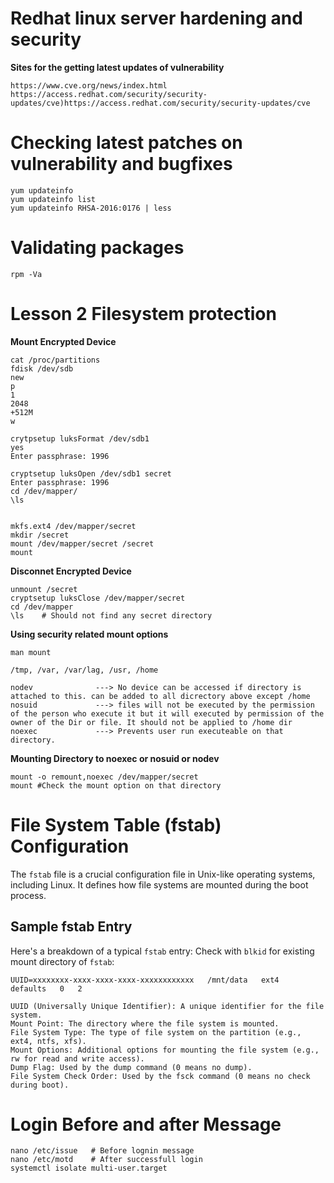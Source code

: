 # Redhat linux server hardening and security
**Sites for the getting latest updates of vulnerability**
```
https://www.cve.org/news/index.html
https://access.redhat.com/security/security-updates/cve)https://access.redhat.com/security/security-updates/cve
```
# Checking latest patches on vulnerability and bugfixes
```
yum updateinfo
yum updateinfo list
yum updateinfo RHSA-2016:0176 | less
```
# Validating packages
```
rpm -Va
```

# Lesson 2 Filesystem protection

**Mount Encrypted Device**
```
cat /proc/partitions
fdisk /dev/sdb
new
p
1
2048
+512M
w
```
```
crytpsetup luksFormat /dev/sdb1
yes
Enter passphrase: 1996

cryptsetup luksOpen /dev/sdb1 secret
Enter passphrase: 1996
cd /dev/mapper/
\ls


mkfs.ext4 /dev/mapper/secret
mkdir /secret
mount /dev/mapper/secret /secret
mount
```
**Disconnet Encrypted Device**
```
unmount /secret
cryptsetup luksClose /dev/mapper/secret
cd /dev/mapper
\ls    # Should not find any secret directory
```
**Using security related mount options**
```
man mount

/tmp, /var, /var/lag, /usr, /home

nodev              ---> No device can be accessed if directory is attached to this. can be added to all dicrectory above except /home
nosuid             ---> files will not be executed by the permission of the person who execute it but it will executed by permission of the owner of the Dir or file. It should not be applied to /home dir
noexec             ---> Prevents user run executeable on that directory.
```
**Mounting Directory to noexec or nosuid or nodev**
```
mount -o remount,noexec /dev/mapper/secret
mount #Check the mount option on that directory
```
# File System Table (fstab) Configuration

The `fstab` file is a crucial configuration file in Unix-like operating systems, including Linux. It defines how file systems are mounted during the boot process.

## Sample fstab Entry

Here's a breakdown of a typical `fstab` entry:
Check with `blkid` for existing mount directory of `fstab`:

```plaintext
UUID=xxxxxxxx-xxxx-xxxx-xxxx-xxxxxxxxxxxx   /mnt/data   ext4   defaults   0   2
```
```
UUID (Universally Unique Identifier): A unique identifier for the file system.
Mount Point: The directory where the file system is mounted.
File System Type: The type of file system on the partition (e.g., ext4, ntfs, xfs).
Mount Options: Additional options for mounting the file system (e.g., rw for read and write access).
Dump Flag: Used by the dump command (0 means no dump).
File System Check Order: Used by the fsck command (0 means no check during boot).
```

# Login Before and after Message
```
nano /etc/issue   # Before lognin message
nano /etc/motd    # After successfull login
systemctl isolate multi-user.target
```
